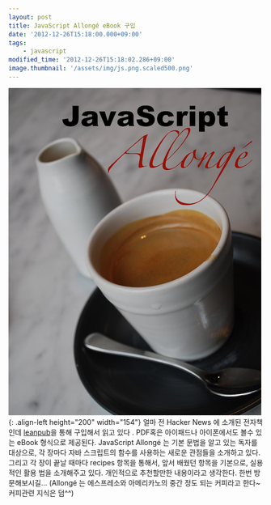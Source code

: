 ```yaml
---
layout: post
title: JavaScript Allongé eBook 구입
date: '2012-12-26T15:18:00.000+09:00'
tags:
    - javascript
modified_time: '2012-12-26T15:18:02.286+09:00'
image.thumbnail: '/assets/img/js.png.scaled500.png'
---
```


![javascript-allonge](/assets/img/js.png.scaled500.png){: .align-left height="200" width="154"} 얼마 전 Hacker News 에 소개된 전자책인데 [leanpub](https://leanpub.com/javascript-allonge)을 통해 구입해서 읽고 있다 . PDF혹은 아이패드나 아이폰에서도 볼수 있는 eBook 형식으로 제공된다. JavaScript Allongé 는 기본 문법을 알고 있는 독자를 대상으로, 각 장마다 자바 스크립트의 함수를 사용하는 새로운 관점들을 소개하고 있다. 그리고 각 장이 끝날 때마다 recipes 항목을 통해서, 앞서 배웠던 항목을 기본으로, 실용적인 활용 법을 소개해주고 있다. 개인적으로 추천할만한 내용이라고 생각한다. 한번 방문해보시길... (Allongé 는 에스프레소와 아메리카노의 중간 정도 되는 커피라고 한다~커피관련 지식은 덤^^)
